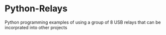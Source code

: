 # Python-Relays
Python programming examples of using a group of 8 USB relays that can be incorprated into other projects
